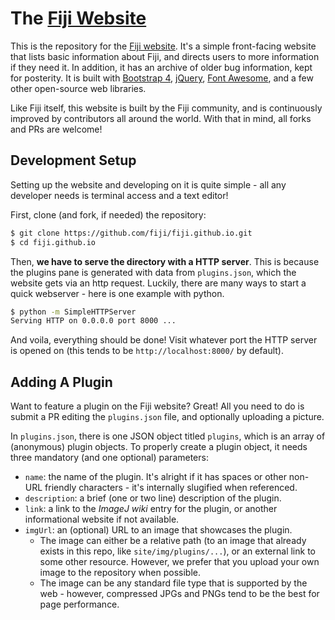 # The [Fiji Website](https://fiji.sc)

This is the repository for the [Fiji website](https://fiji.sc). It's a simple front-facing website that lists basic information about Fiji, and directs users to more information if they need it. In addition, it has an archive of older bug information, kept for posterity. It is built with [Bootstrap 4](https://getbootstrap.com), [jQuery](http://jquery.com/), [Font Awesome](https://fontawesome.com), and a few other open-source web libraries.

Like Fiji itself, this website is built by the Fiji community, and is continuously improved by contributors all around the world. With that in mind, all forks and PRs are welcome!

## Development Setup

Setting up the website and developing on it is quite simple - all any developer needs is terminal access and a text editor!

First, clone (and fork, if needed) the repository:

```sh
$ git clone https://github.com/fiji/fiji.github.io.git
$ cd fiji.github.io
```

Then, **we have to serve the directory with a HTTP server**. This is because the plugins pane is generated with data from `plugins.json`, which the website gets via an http request. Luckily, there are many ways to start a quick webserver - here is one example with python.

```sh
$ python -m SimpleHTTPServer
Serving HTTP on 0.0.0.0 port 8000 ...
```

And voila, everything should be done! Visit whatever port the HTTP server is opened on (this tends to be `http://localhost:8000/` by default). 

## Adding A Plugin

Want to feature a plugin on the Fiji website? Great! All you need to do is submit a PR editing the `plugins.json` file, and optionally uploading a picture. 

In `plugins.json`, there is one JSON object titled `plugins`, which is an array of (anonymous) plugin objects. To properly create a plugin object, it needs three mandatory (and one optional) parameters:

* `name`: the name of the plugin. It's alright if it has spaces or other non-URL friendly characters - it's internally slugified when referenced.
* `description`: a brief (one or two line) description of the plugin.
* `link`: a link to the *ImageJ wiki* entry for the plugin, or another informational website if not available.
* `imgUrl`: an (optional) URL to an image that showcases the plugin.
    * The image can either be a relative path (to an image that already exists in this repo, like `site/img/plugins/...`), or an external link to some other resource. However, we prefer that you upload your own image to the repository when possible.
    * The image can be any standard file type that is supported by the web - however, compressed JPGs and PNGs tend to be the best for page performance.